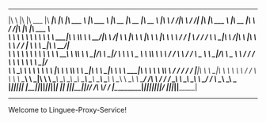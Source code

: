  ___       ___  ________   ________  ___  ___  _______   _______           ________  ________  ________     ___    ___ ___    ___      ________  _______   ________  ___      ___ ___  ________  _______      
|\  \     |\  \|\   ___  \|\   ____\|\  \|\  \|\  ___ \ |\  ___ \         |\   __  \|\   __  \|\   __  \   |\  \  /  /|\  \  /  /|    |\   ____\|\  ___ \ |\   __  \|\  \    /  /|\  \|\   ____\|\  ___ \     
\ \  \    \ \  \ \  \\ \  \ \  \___|\ \  \\\  \ \   __/|\ \   __/|        \ \  \|\  \ \  \|\  \ \  \|\  \  \ \  \/  / | \  \/  / /    \ \  \___|\ \   __/|\ \  \|\  \ \  \  /  / | \  \ \  \___|\ \   __/|    
 \ \  \    \ \  \ \  \\ \  \ \  \  __\ \  \\\  \ \  \_|/_\ \  \_|/__       \ \   ____\ \   _  _\ \  \\\  \  \ \    / / \ \    / /      \ \_____  \ \  \_|/_\ \   _  _\ \  \/  / / \ \  \ \  \    \ \  \_|/__  
  \ \  \____\ \  \ \  \\ \  \ \  \|\  \ \  \\\  \ \  \_|\ \ \  \_|\ \       \ \  \___|\ \  \\  \\ \  \\\  \  /     \/   \/  /  /        \|____|\  \ \  \_|\ \ \  \\  \\ \    / /   \ \  \ \  \____\ \  \_|\ \ 
   \ \_______\ \__\ \__\\ \__\ \_______\ \_______\ \_______\ \_______\       \ \__\    \ \__\\ _\\ \_______\/  /\   \ __/  / /            ____\_\  \ \_______\ \__\\ _\\ \__/ /     \ \__\ \_______\ \_______\
    \|_______|\|__|\|__| \|__|\|_______|\|_______|\|_______|\|_______|        \|__|     \|__|\|__|\|_______/__/ /\ __\\___/ /            |\_________\|_______|\|__|\|__|\|__|/       \|__|\|_______|\|_______|
    
    
 ----------------------------------------------------------------- 

Welcome to Linguee-Proxy-Service!
